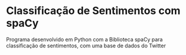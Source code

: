 # Classificação de Sentimentos com spaCy
Programa desenvolvido em Python com a Biblioteca spaCy para classificação de sentimentos, com uma base de dados do Twitter
